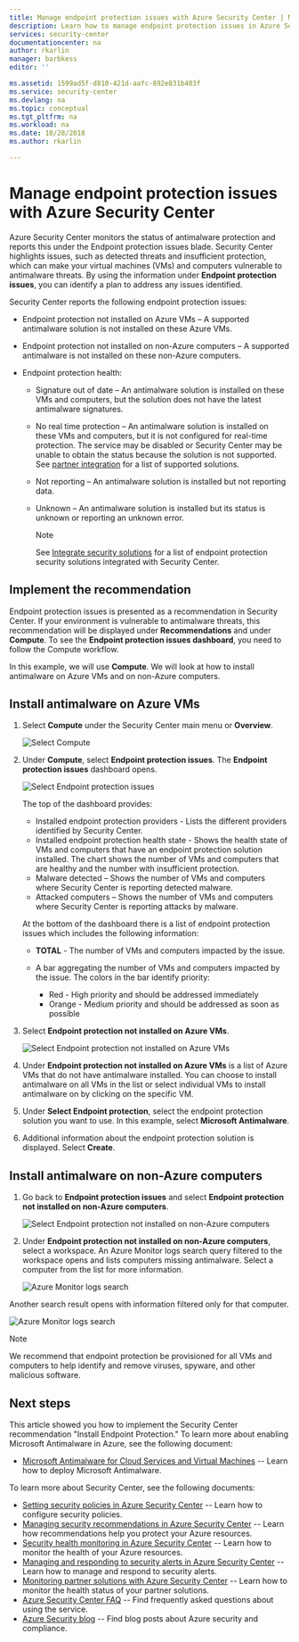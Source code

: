 ```yaml
---
title: Manage endpoint protection issues with Azure Security Center | Microsoft Docs
description: Learn how to manage endpoint protection issues in Azure Security Center.
services: security-center
documentationcenter: na
author: rkarlin
manager: barbkess
editor: ''

ms.assetid: 1599ad5f-d810-421d-aafc-892e831b403f
ms.service: security-center
ms.devlang: na
ms.topic: conceptual
ms.tgt_pltfrm: na
ms.workload: na
ms.date: 10/28/2018
ms.author: rkarlin

---
```

# Manage endpoint protection issues with Azure Security Center
Azure Security Center monitors the status of antimalware protection and reports this under the Endpoint protection issues blade. Security Center highlights issues, such as detected threats and insufficient protection, which can make your virtual machines (VMs) and computers vulnerable to antimalware threats. By using the information under **Endpoint protection issues**, you can identify a plan to address any issues identified.

Security Center reports the following endpoint protection issues:

- Endpoint protection not installed on Azure VMs – A supported antimalware solution is not installed on these Azure VMs.
- Endpoint protection not installed on non-Azure computers – A supported antimalware is not installed on these non-Azure computers.
- Endpoint protection health:

  - Signature out of date – An antimalware solution is installed on these VMs and computers, but the solution does not have the latest antimalware signatures.
  - No real time protection – An antimalware solution is installed on these VMs and computers, but it is not configured for real-time protection.   The service may be disabled or Security Center may be unable to obtain the status because the solution is not supported. See [partner integration](security-center-partner-integration.md) for a list of supported solutions.
  - Not reporting – An antimalware solution is installed but not reporting data.
  - Unknown –  An antimalware solution is installed but its status is unknown or reporting an unknown error.

    > [!NOTE]
    > See [Integrate security solutions](security-center-partner-integration.md#integrated-azure-security-solutions) for a list of endpoint protection security solutions integrated with Security Center.
    >
    >

## Implement the recommendation
Endpoint protection issues is presented as a recommendation in Security Center.  If your environment is vulnerable to antimalware threats, this recommendation will be displayed under **Recommendations** and under **Compute**. To see the **Endpoint protection issues dashboard**, you need to follow the Compute workflow.

In this example, we will use **Compute**.  We will look at how to install antimalware on Azure VMs and on non-Azure computers.

## Install antimalware on Azure VMs

1. Select **Compute** under the Security Center main menu or **Overview**.

   ![Select Compute][1]

2. Under **Compute**, select **Endpoint protection issues**. The **Endpoint protection issues** dashboard opens.

   ![Select Endpoint protection issues][2]

   The top of the dashboard provides:

   - Installed endpoint protection providers - Lists the different providers identified by Security Center.
   - Installed endpoint protection health state - Shows the health state of VMs and computers that have an endpoint protection solution installed. The chart shows the number of VMs and computers that are healthy and the number with insufficient protection.
   - Malware detected – Shows the number of VMs and computers where Security Center is reporting detected malware.
   - Attacked computers – Shows the number of VMs and computers where Security Center is reporting attacks by malware.

   At the bottom of the dashboard there is a list of endpoint protection issues which includes the following information:  

   - **TOTAL** -  The number of VMs and computers impacted by the issue.
   - A bar aggregating the number of VMs and computers impacted by the issue. The colors in the bar identify priority:

      - Red - High priority and should be addressed immediately
      - Orange - Medium priority and should be addressed as soon as possible

3. Select **Endpoint protection not installed on Azure VMs**.

   ![Select Endpoint protection not installed on Azure VMs][3]

4. Under **Endpoint protection not installed on Azure VMs** is a list of Azure VMs that do not have antimalware installed.  You can choose to install antimalware on all VMs in the list or select individual VMs to install antimalware on by clicking on the specific VM.
5. Under **Select Endpoint protection**, select the endpoint protection solution you want to use. In this example, select **Microsoft Antimalware**.
6. Additional information about the endpoint protection solution is displayed. Select **Create**.

## Install antimalware on non-Azure computers

1. Go back to **Endpoint protection issues** and select **Endpoint protection not installed on non-Azure computers**.

   ![Select Endpoint protection not installed on non-Azure computers][4]

2. Under **Endpoint protection not installed on non-Azure computers**, select a workspace. An Azure Monitor logs search query filtered to the workspace opens and lists computers missing antimalware. Select a computer from the list for more information.

   ![Azure Monitor logs search][5]

Another search result opens with information filtered only for that computer.

  ![Azure Monitor logs search][6]

> [!NOTE]
> We recommend that endpoint protection be provisioned for all VMs and computers to help identify and remove viruses, spyware, and other malicious software.
>
>

## Next steps
This article showed you how to implement the Security Center recommendation "Install Endpoint Protection." To learn more about enabling Microsoft Antimalware in Azure, see the following document:

* [Microsoft Antimalware for Cloud Services and Virtual Machines](../security/azure-security-antimalware.md) -- Learn how to deploy Microsoft Antimalware.

To learn more about Security Center, see the following documents:

* [Setting security policies in Azure Security Center](tutorial-security-policy.md) -- Learn how to configure security policies.
* [Managing security recommendations in Azure Security Center](security-center-recommendations.md) -- Learn how recommendations help you protect your Azure resources.
* [Security health monitoring in Azure Security Center](security-center-monitoring.md) -- Learn how to monitor the health of your Azure resources.
* [Managing and responding to security alerts in Azure Security Center](security-center-managing-and-responding-alerts.md) -- Learn how to manage and respond to security alerts.
* [Monitoring partner solutions with Azure Security Center](security-center-partner-solutions.md) -- Learn how to monitor the health status of your partner solutions.
* [Azure Security Center FAQ](security-center-faq.md) -- Find frequently asked questions about using the service.
* [Azure Security blog](https://blogs.msdn.com/b/azuresecurity/) -- Find blog posts about Azure security and compliance.

<!--Image references-->
[1]:./media/security-center-install-endpoint-protection/compute.png
[2]:./media/security-center-install-endpoint-protection/endpoint-protection-issues.png
[3]:./media/security-center-install-endpoint-protection/install-endpoint-protection.png
[4]:./media/security-center-install-endpoint-protection/endpoint-protection-issues-computers.png
[5]:./media/security-center-install-endpoint-protection/log-search.png
[6]:./media/security-center-install-endpoint-protection/info-filtered-to-computer.png
